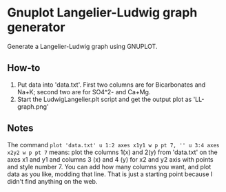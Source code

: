 # Gnuplot Langelier-Ludwig graph generator
Generate a Langelier-Ludwig graph using GNUPLOT. 

## How-to

1. Put data into 'data.txt'. First two columns are for Bicarbonates and Na+K; second two are for SO4^2- and Ca+Mg.
2. Start the LudwigLangelier.plt script and get the output plot as 'LL-graph.png'

## Notes

The command `plot 'data.txt' u 1:2 axes x1y1 w p pt 7, '' u 3:4 axes x2y2 w p pt 7` means: plot the columns 1(x) and 2(y) from 'data.txt' on the axes x1 and y1 and columns 3 (x) and 4 (y) for x2 and y2 axis with points and style number 7. 
You can add how many columns you want, and plot data as you like, modding that line. That is just a starting point because I didn't find anything on the web. 
